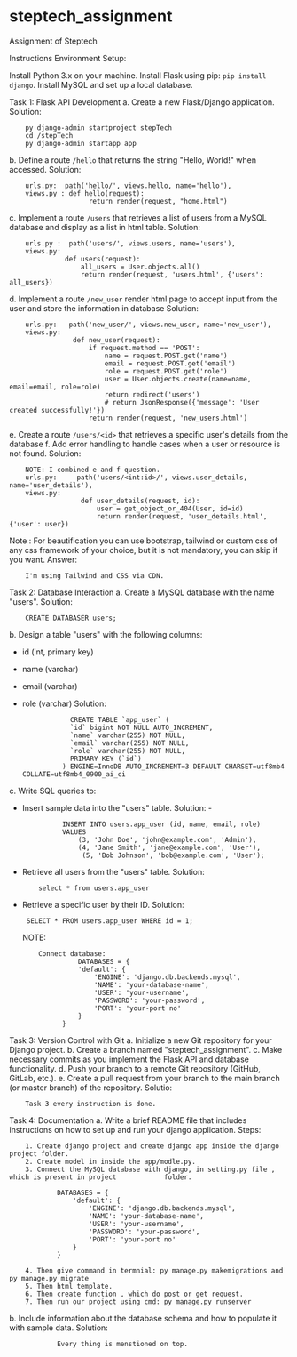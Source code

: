# steptech_assignment
Assignment of Steptech

Instructions
Environment Setup:

Install Python 3.x on your machine.
Install Flask using pip: `pip install django`.
Install MySQL and set up a local database.

Task 1: Flask API Development
a. Create a new Flask/Django application.
Solution: 

        py django-admin startproject stepTech
        cd /stepTech
        py django-admin startapp app
  
b. Define a route `/hello` that returns the string "Hello, World!" when accessed.
Solution:

        urls.py:  path('hello/', views.hello, name='hello'),
        views.py : def hello(request):
                        return render(request, "home.html")
        


      
c. Implement a route `/users` that retrieves a list of users from a MySQL database and display as a
list in html table.
Solution:

        urls.py :  path('users/', views.users, name='users'),
        views.py:  
                  def users(request):
                      all_users = User.objects.all()
                      return render(request, 'users.html', {'users': all_users})


d. Implement a route `/new_user` render html page to accept input from the user and store the
information in database
Solution: 

        urls.py:   path('new_user/', views.new_user, name='new_user'),
        views.py: 
                    def new_user(request):
                        if request.method == 'POST':
                            name = request.POST.get('name')
                            email = request.POST.get('email')
                            role = request.POST.get('role')
                            user = User.objects.create(name=name, email=email, role=role)
                            return redirect('users')
                            # return JsonResponse({'message': 'User created successfully!'})
                        return render(request, 'new_users.html')


e. Create a route `/users/<id>` that retrieves a specific user's details from the database
f. Add error handling to handle cases when a user or resource is not found.
Solution: 

        NOTE: I combined e and f question.
        urls.py:     path('users/<int:id>/', views.user_details, name='user_details'),
        views.py:  
                      def user_details(request, id):
                          user = get_object_or_404(User, id=id)
                          return render(request, 'user_details.html', {'user': user})
      
Note : For beautification you can use bootstrap, tailwind or custom css of any css framework of your
choice, but it is not mandatory, you can skip if you want.
Answer: 
        
        I'm using Tailwind and CSS via CDN.


Task 2: Database Interaction
a. Create a MySQL database with the name "users".
Solution: 

        CREATE DATABASER users;
        
b. Design a table "users" with the following columns:
- id (int, primary key)
- name (varchar)
- email (varchar)
- role (varchar)
  Solution:

                  CREATE TABLE `app_user` (
                  `id` bigint NOT NULL AUTO_INCREMENT,
                  `name` varchar(255) NOT NULL,
                  `email` varchar(255) NOT NULL,
                  `role` varchar(255) NOT NULL,
                  PRIMARY KEY (`id`)
                ) ENGINE=InnoDB AUTO_INCREMENT=3 DEFAULT CHARSET=utf8mb4 COLLATE=utf8mb4_0900_ai_ci
  
c. Write SQL queries to:
- Insert sample data into the "users" table.
  Solution: -
  
                INSERT INTO users.app_user (id, name, email, role)
                VALUES
                    (3, 'John Doe', 'john@example.com', 'Admin'),
                    (4, 'Jane Smith', 'jane@example.com', 'User'),
                     (5, 'Bob Johnson', 'bob@example.com', 'User');
    
- Retrieve all users from the "users" table.
  Solution:
  
          select * from users.app_user
  
- Retrieve a specific user by their ID.
  Solution:

       SELECT * FROM users.app_user WHERE id = 1;
  NOTE:

          Connect database:
                    DATABASES = {
                    'default': {
                        'ENGINE': 'django.db.backends.mysql',
                        'NAME': 'your-database-name',
                        'USER': 'your-username',
                        'PASSWORD': 'your-password',
                        'PORT': 'your-port no'
                    }
                }
                
  
Task 3: Version Control with Git
a. Initialize a new Git repository for your Django project.
b. Create a branch named "steptech_assignment".
c. Make necessary commits as you implement the Flask API and database functionality.
d. Push your branch to a remote Git repository (GitHub, GitLab, etc.).
e. Create a pull request from your branch to the main branch (or master branch) of the repository.
Solutio: 

        Task 3 every instruction is done.


Task 4: Documentation
a. Write a brief README file that includes instructions on how to set up and run your django
application.
Steps:

        1. Create django project and create django app inside the django project folder.
        2. Create model in inside the app/modle.py.
        3. Connect the MySQL database with django, in setting.py file , which is present in project            folder.
        
                DATABASES = {
                    'default': {
                        'ENGINE': 'django.db.backends.mysql',
                        'NAME': 'your-database-name',
                        'USER': 'your-username',
                        'PASSWORD': 'your-password',
                        'PORT': 'your-port no'
                    }
                }
                
        4. Then give command in termnial: py manage.py makemigrations and py manage.py migrate
        5. Then html template.
        6. Then create function , which do post or get request.
        7. Then run our project using cmd: py manage.py runserver
        
b. Include information about the database schema and how to populate it with sample data.
Solution: 

                Every thing is menstioned on top.
